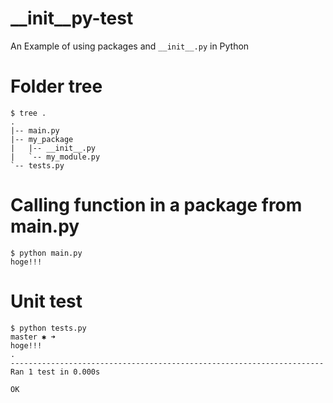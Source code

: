 # __init__py-test

An Example of using packages and `__init__.py` in Python

# Folder tree

```
$ tree .
.
|-- main.py
|-- my_package
|   |-- __init__.py
|   `-- my_module.py
`-- tests.py
```


# Calling function in a package from main.py
```
$ python main.py
hoge!!!
```


# Unit test

```
$ python tests.py                                                                                                                   master ✱ ➜
hoge!!!
.
----------------------------------------------------------------------
Ran 1 test in 0.000s

OK
```
